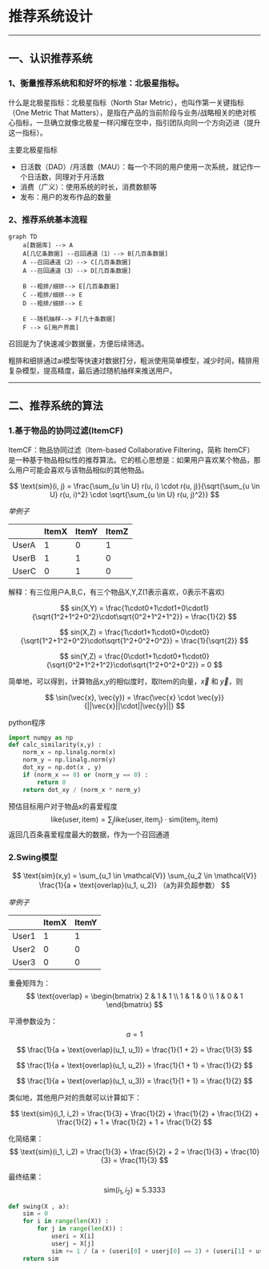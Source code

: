 # 推荐系统设计

---
## 一、认识推荐系统


### 1、衡量推荐系统和和好坏的标准：北极星指标。

什么是北极星指标：北极星指标（North Star Metric），也叫作第一关键指标（One Metric That Matters），是指在产品的当前阶段与业务/战略相关的绝对核心指标，一旦确立就像北极星一样闪耀在空中，指引团队向同一个方向迈进（提升这一指标）。

主要北极星指标
- 日活数（DAD）/月活数（MAU）：每一个不同的用户使用一次系统，就记作一个日活数，同理对于月活数
- 消费（广义）：使用系统的时长，消费数额等
- 发布：用户的发布作品的数量


### 2、推荐系统基本流程
```mermaid
graph TD 
    a[数据库] --> A 
    A[几亿条数据] --召回通道（1）--> B[几百条数据]
    A --召回通道（2）--> C[几百条数据]
    A --召回通道（3）--> D[几百条数据]

    B --粗排/细排--> E[几百条数据]
    C --粗排/细排--> E
    D --粗排/细排--> E

    E --随机抽样--> F[几十条数据]
    F --> G[用户界面]
```

召回是为了快速减少数据量，方便后续筛选。

粗排和细排通过ai模型等快速对数据打分，粗派使用简单模型，减少时间，精排用复杂模型，提高精度，最后通过随机抽样来推送用户。

----

## 二、推荐系统的算法

### 1.基于物品的协同过滤(ItemCF)

ItemCF：物品协同过滤（Item-based Collaborative Filtering，简称 ItemCF）是一种基于物品相似性的推荐算法。它的核心思想是：如果用户喜欢某个物品，那么用户可能会喜欢与该物品相似的其他物品。

$$
\text{sim}(i, j) = \frac{\sum_{u \in U} r(u, i) \cdot r(u, j)}{\sqrt{\sum_{u \in U} r(u, i)^2} \cdot \sqrt{\sum_{u \in U} r(u, j)^2}}
$$


*举例子*

|      | ItemX  | ItemY  | ItemZ  |
|------|------|------|------|
| UserA  | 1    | 0    | 1    |
| UserB  | 1    | 1    | 0    |
| UserC  | 0    | 1    | 0    |

解释：有三位用户A,B,C，有三个物品X,Y,Z(1表示喜欢，0表示不喜欢)


$$
sin(X,Y) = \frac{1\cdot0+1\cdot1+0\cdot1}{\sqrt{1^2+1^2+0^2}\cdot\sqrt{0^2+1^2+1^2}} = \frac{1}{2}
$$

$$
sin(X,Z) = \frac{1\cdot1+1\cdot0+0\cdot0}{\sqrt{1^2+1^2+0^2}\cdot\sqrt{1^2+0^2+0^2}} = \frac{1}{\sqrt{2}}
$$

$$
sin(Y,Z) = \frac{0\cdot1+1\cdot0+1\cdot0}{\sqrt{0^2+1^2+1^2}\cdot\sqrt{1^2+0^2+0^2}} = 0 
$$

简单地，可以得到，计算物品x,y的相似度时，取Item的向量，$\vec{x}$ 和 $\vec{y}$，则

$$
\sin(\vec{x}, \vec{y}) = \frac{\vec{x} \cdot \vec{y}}{||\vec{x}||\cdot||\vec{y}||}
$$

python程序
```python
import numpy as np
def calc_similarity(x,y) :
    norm_x = np.linalg.norm(x)
    norm_y = np.linalg.norm(y)
    dot_xy = np.dot(x , y)
    if (norm_x == 0) or (norm_y == 0) :
        return 0 
    return dot_xy / (norm_x * norm_y) 
```

预估目标用户对于物品x的喜爱程度
$$
\text{like}(\text{user},\text{item}) = \sum_j \text{like}(\text{user}, \text{item}_j) \cdot \text{sim}(\text{item}_j, \text{item})
$$
返回几百条喜爱程度最大的数据，作为一个召回通道

### 2.Swing模型
$$
\text{sim}(x,y) = \sum_{u_1 \in \mathcal{V}} \sum_{u_2 \in \mathcal{V}} \frac{1}{a + \text{overlap}(u_1, u_2)} （a为非负超参数）
$$

*举例子*

|      | ItemX  | ItemY  |
|------|------|------|
| User1  | 1    | 1    | 
| User2  | 0    | 0    | 
| User3  | 0    | 0    | 


重叠矩阵为：
$$
\text{overlap} =
\begin{bmatrix}
2 & 1 & 1 \\
1 & 1 & 0 \\
1 & 0 & 1
\end{bmatrix}
$$

平滑参数设为：
$$
a = 1
$$

$$
\frac{1}{a + \text{overlap}(u_1, u_1)} = \frac{1}{1 + 2} = \frac{1}{3}
$$

$$
\frac{1}{a + \text{overlap}(u_1, u_2)} = \frac{1}{1 + 1} = \frac{1}{2}
$$

$$
\frac{1}{a + \text{overlap}(u_1, u_3)} = \frac{1}{1 + 1} = \frac{1}{2}
$$

类似地，其他用户对的贡献可以计算如下：

$$
\text{sim}(i_1, i_2) = \frac{1}{3} + \frac{1}{2} + \frac{1}{2} + \frac{1}{2} + \frac{1}{2} + 1 + \frac{1}{2} + 1 + \frac{1}{2}
$$

化简结果：
$$
\text{sim}(i_1, i_2) = \frac{1}{3} + \frac{5}{2} + 2 = \frac{1}{3} + \frac{10}{3} = \frac{11}{3}
$$

最终结果：
$$
\text{sim}(i_1, i_2) \approx 5.3333
$$

```python
def swing(X , a):
    sim = 0 
    for i in range(len(X)) :
        for j in range(len(X)) :
            useri = X[i] 
            userj = X[j]
            sim += 1 / (a + (useri[0] + userj[0] == 2) + (useri[1] + userj[1] == 2))
    return sim 
```